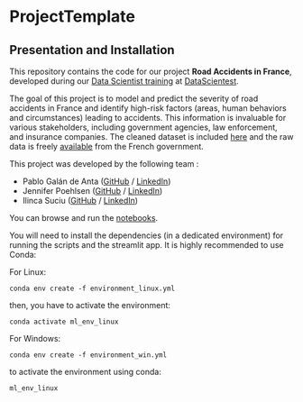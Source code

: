 # ProjectTemplate

## Presentation and Installation

This repository contains the code for our project **Road Accidents in France**, developed during our [Data Scientist training](https://datascientest.com/en/data-scientist-course) at [DataScientest](https://datascientest.com/).

The goal of this project is to model and predict the severity of road accidents in France and identify high-risk factors (areas, human behaviors and circumstances) leading to accidents. This information is invaluable for various stakeholders, including government agencies, law enforcement, and insurance companies. The cleaned dataset is included [here](./data) and the raw data is freely [available](https://www.data.gouv.fr/en/datasets/bases-de-donnees-annuelles-des-accidents-corporels-de-la-circulation-routiere-annees-de-2005-a-2022/) from the French government.

This project was developed by the following team :

- Pablo Galán de Anta ([GitHub](https://github.com/gdapablo) / [LinkedIn](http://www.linkedin.com/in/pablo-gal%C3%A1n-297075150))
- Jennifer Poehlsen ([GitHub](https://github.com/jpoehlsen) / [LinkedIn](http://linkedin.com/in/jennifer-poehlsen-0aa7a825/))
- Ilinca Suciu ([GitHub](https://github.com/ili-s) / [LinkedIn](http://www.linkedin.com/in/ili-s))

You can browse and run the [notebooks](./notebooks). 

You will need to install the dependencies (in a dedicated environment) for running the scripts and the streamlit app. It is highly recommended to use Conda:

For Linux:
```
conda env create -f environment_linux.yml
```

then, you have to activate the environment:
```
conda activate ml_env_linux
```

For Windows:
```
conda env create -f environment_win.yml
```
to activate the environment using conda:
```
ml_env_linux
```
